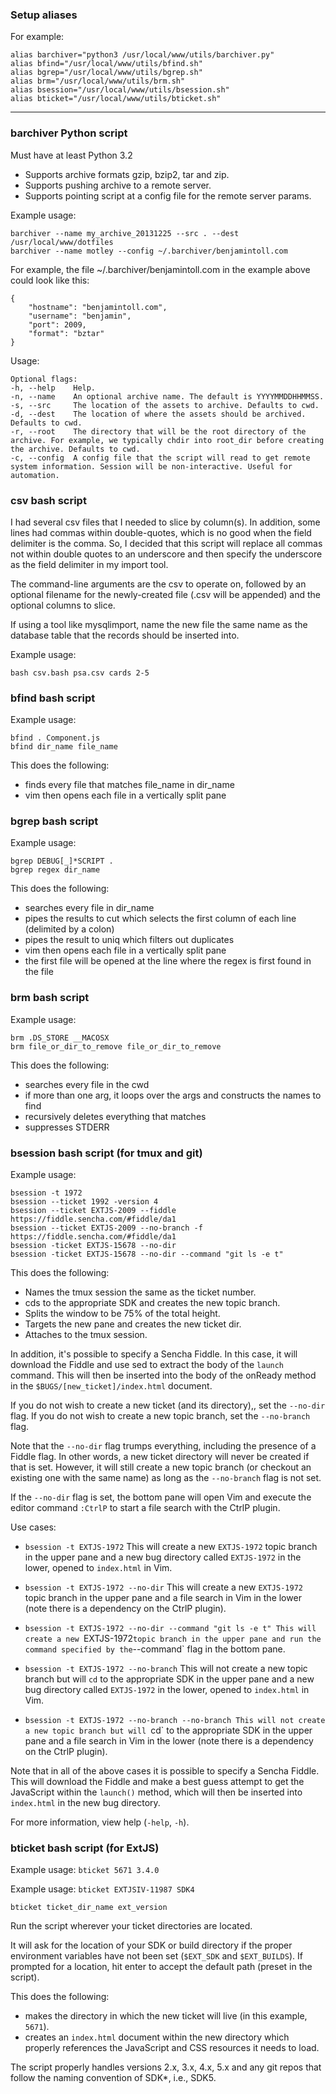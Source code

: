 ### Setup aliases
For example:

    alias barchiver="python3 /usr/local/www/utils/barchiver.py"
    alias bfind="/usr/local/www/utils/bfind.sh"
    alias bgrep="/usr/local/www/utils/bgrep.sh"
    alias brm="/usr/local/www/utils/brm.sh"
    alias bsession="/usr/local/www/utils/bsession.sh"
    alias bticket="/usr/local/www/utils/bticket.sh"

----------------------------------------------------------------------------------------

### barchiver Python script
Must have at least Python 3.2

- Supports archive formats gzip, bzip2, tar and zip.
- Supports pushing archive to a remote server.
- Supports pointing script at a config file for the remote server params.

Example usage:

    barchiver --name my_archive_20131225 --src . --dest /usr/local/www/dotfiles
    barchiver --name motley --config ~/.barchiver/benjamintoll.com

For example, the file ~/.barchiver/benjamintoll.com in the example above could look like this:

    {
        "hostname": "benjamintoll.com",
        "username": "benjamin",
        "port": 2009,
        "format": "bztar"
    }

Usage:

    Optional flags:
    -h, --help    Help.
    -n, --name    An optional archive name. The default is YYYYMMDDHHMMSS.
    -s, --src     The location of the assets to archive. Defaults to cwd.
    -d, --dest    The location of where the assets should be archived. Defaults to cwd.
    -r, --root    The directory that will be the root directory of the archive. For example, we typically chdir into root_dir before creating the archive. Defaults to cwd.
    -c, --config  A config file that the script will read to get remote system information. Session will be non-interactive. Useful for automation.

### csv bash script
I had several csv files that I needed to slice by column(s). In addition, some lines had commas within double-quotes, which is no good when the field delimiter is the comma. So, I decided that this script will replace all commas not within double quotes to an underscore and then specify the underscore as the field delimiter in my import tool.

The command-line arguments are the csv to operate on, followed by an optional filename for the newly-created file (.csv will be appended) and the optional columns to slice.

If using a tool like mysqlimport, name the new file the same name as the database table that the records should be inserted into.

Example usage:

    bash csv.bash psa.csv cards 2-5


### bfind bash script

Example usage:

    bfind . Component.js
    bfind dir_name file_name

This does the following:

- finds every file that matches file_name in dir_name
- vim then opens each file in a vertically split pane

### bgrep bash script
Example usage:

    bgrep DEBUG[_]*SCRIPT .
    bgrep regex dir_name

This does the following:

- searches every file in dir_name
- pipes the results to cut which selects the first column of each line (delimited by a colon)
- pipes the result to uniq which filters out duplicates
- vim then opens each file in a vertically split pane
- the first file will be opened at the line where the regex is first found in the file

### brm bash script
Example usage:

    brm .DS_STORE __MACOSX
    brm file_or_dir_to_remove file_or_dir_to_remove

This does the following:

- searches every file in the cwd
- if more than one arg, it loops over the args and constructs the names to find
- recursively deletes everything that matches
- suppresses STDERR

### bsession bash script (for tmux and git)

Example usage:

    bsession -t 1972
    bsession --ticket 1992 -version 4
    bsession --ticket EXTJS-2009 --fiddle https://fiddle.sencha.com/#fiddle/da1
    bsession --ticket EXTJS-2009 --no-branch -f https://fiddle.sencha.com/#fiddle/da1
    bsession -ticket EXTJS-15678 --no-dir
    bsession -ticket EXTJS-15678 --no-dir --command "git ls -e t"

This does the following:

- Names the tmux session the same as the ticket number.
- cds to the appropriate SDK and creates the new topic branch.
- Splits the window to be 75% of the total height.
- Targets the new pane and creates the new ticket dir.
- Attaches to the tmux session.

In addition, it's possible to specify a Sencha Fiddle. In this case, it will download the Fiddle and use sed to extract the body of the `launch` command. This will then be inserted into the body of the onReady method in the `$BUGS/[new_ticket]/index.html` document.

If you do not wish to create a new ticket (and its directory),, set the `--no-dir` flag.
If you do not wish to create a new topic branch, set the `--no-branch` flag.

Note that the `--no-dir` flag trumps everything, including the presence of a Fiddle flag. In other words, a new ticket directory will never be created if that is set. However, it will still create a new topic branch (or checkout an existing one with the same name) as long as the `--no-branch` flag is not set.

If the `--no-dir` flag is set, the bottom pane will open Vim and execute the editor command `:CtrlP` to start a file search with the CtrlP plugin.

Use cases:
- `bsession -t EXTJS-1972`
    This will create a new `EXTJS-1972` topic branch in the upper pane and a new bug directory called `EXTJS-1972` in the lower, opened to `index.html` in Vim.

- `bsession -t EXTJS-1972 --no-dir`
    This will create a new `EXTJS-1972` topic branch in the upper pane and a file search in Vim in the lower (note there is a dependency on the CtrlP plugin).

- `bsession -t EXTJS-1972 --no-dir --command "git ls -e t"
    This will create a new `EXTJS-1972` topic branch in the upper pane and run the command specified by the `--command` flag in the bottom pane.

- `bsession -t EXTJS-1972 --no-branch`
    This will not create a new topic branch but will `cd` to the appropriate SDK in the upper pane and a new bug directory called `EXTJS-1972` in the lower, opened to `index.html` in Vim.

- `bsession -t EXTJS-1972 --no-branch --no-branch
    This will not create a new topic branch but will `cd` to the appropriate SDK in the upper pane and a file search in Vim in the lower (note there is a dependency on the CtrlP plugin).

Note that in all of the above cases it is possible to specify a Sencha Fiddle. This will download the Fiddle and make a best guess attempt to get the JavaScript within the `launch()` method, which will then be inserted into `index.html` in the new bug directory.

For more information, view help (`-help`, `-h`).

### bticket bash script (for ExtJS)
Example usage:
    `bticket 5671 3.4.0`

Example usage:
    `bticket EXTJSIV-11987 SDK4`

    bticket ticket_dir_name ext_version

Run the script wherever your ticket directories are located.

It will ask for the location of your SDK or build directory if the proper environment variables have not been set (`$EXT_SDK` and `$EXT_BUILDS`). If prompted for a location, hit enter to accept the default path (preset in the script).

This does the following:

- makes the directory in which the new ticket will live (in this example, `5671`).
- creates an `index.html` document within the new directory which properly references the JavaScript and CSS resources it needs to load.

The script properly handles versions 2.x, 3.x, 4.x, 5.x and any git repos that follow the naming convention of SDK*, i.e., SDK5.
